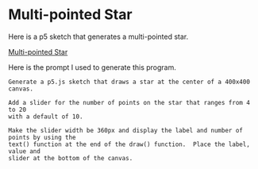 # Multi-pointed Star

Here is a p5 sketch that generates a multi-pointed star.  

[Multi-pointed Star](./star.html)

Here is the prompt I used to generate
this program.

```linenums="0"
Generate a p5.js sketch that draws a star at the center of a 400x400 canvas.

Add a slider for the number of points on the star that ranges from 4 to 20
with a default of 10.

Make the slider width be 360px and display the label and number of points by using the
text() function at the end of the draw() function.  Place the label, value and
slider at the bottom of the canvas.
```